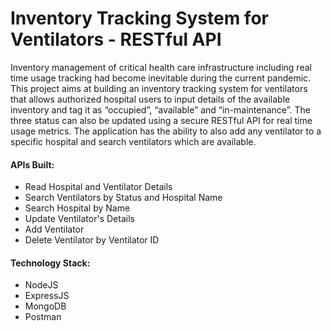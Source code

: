 # Inventory Tracking System for Ventilators - RESTful API

Inventory management of critical health care infrastructure including real time usage tracking had become inevitable during the current pandemic. This project aims at building an inventory tracking system for ventilators that allows authorized hospital users to input details of the available inventory and tag it as “occupied”, “available” and “in-maintenance”. The three status can also be updated using a secure RESTful API for real time usage metrics. The application has the ability to also add any ventilator to a specific hospital and search ventilators which are available.

#### APIs Built:

- Read Hospital and Ventilator Details
- Search Ventilators by Status and Hospital Name 
- Search Hospital by Name
- Update Ventilator's Details
- Add Ventilator  
- Delete Ventilator by Ventilator ID

#### Technology Stack:
- NodeJS
- ExpressJS
- MongoDB
- Postman

